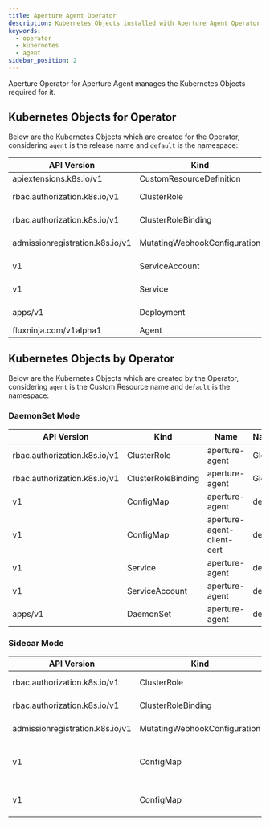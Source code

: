 ```yaml
---
title: Aperture Agent Operator
description: Kubernetes Objects installed with Aperture Agent Operator
keywords:
  - operator
  - kubernetes
  - agent
sidebar_position: 2
---
```


Aperture Operator for Aperture Agent manages the Kubernetes Objects required for
it.

## Kubernetes Objects for Operator

Below are the Kubernetes Objects which are created for the Operator, considering
`agent` is the release name and `default` is the namespace:

<!-- vale off -->

| API Version                     | Kind                         | Name                          | Namespace |
| ------------------------------- | ---------------------------- | ----------------------------- | --------- |
| apiextensions.k8s.io/v1         | CustomResourceDefinition     | agents.fluxninja.com          | Global    |
| rbac.authorization.k8s.io/v1    | ClusterRole                  | agent-aperture-agent-operator | Global    |
| rbac.authorization.k8s.io/v1    | ClusterRoleBinding           | agent-aperture-agent-operator | Global    |
| admissionregistration.k8s.io/v1 | MutatingWebhookConfiguration | aperture-agent-defaulter      | Global    |
| v1                              | ServiceAccount               | agent-aperture-agent-operator | default   |
| v1                              | Service                      | agent-aperture-agent-manager  | default   |
| apps/v1                         | Deployment                   | agent-aperture-agent-manager  | default   |
| fluxninja.com/v1alpha1          | Agent                        | agent                         | default   |

<!-- vale on -->

## Kubernetes Objects by Operator

Below are the Kubernetes Objects which are created by the Operator, considering
`agent` is the Custom Resource name and `default` is the namespace:

### DaemonSet Mode

<!-- vale off -->

| API Version                  | Kind               | Name                       | Namespace |
| ---------------------------- | ------------------ | -------------------------- | --------- |
| rbac.authorization.k8s.io/v1 | ClusterRole        | aperture-agent             | Global    |
| rbac.authorization.k8s.io/v1 | ClusterRoleBinding | aperture-agent             | Global    |
| v1                           | ConfigMap          | aperture-agent             | default   |
| v1                           | ConfigMap          | aperture-agent-client-cert | default   |
| v1                           | Service            | aperture-agent             | default   |
| v1                           | ServiceAccount     | aperture-agent             | default   |
| apps/v1                      | DaemonSet          | aperture-agent             | default   |

<!-- vale on -->

### Sidecar Mode

<!-- vale off -->

| API Version                     | Kind                         | Name                       | Namespace                      |
| ------------------------------- | ---------------------------- | -------------------------- | ------------------------------ |
| rbac.authorization.k8s.io/v1    | ClusterRole                  | aperture-agent             | Global                         |
| rbac.authorization.k8s.io/v1    | ClusterRoleBinding           | aperture-agent             | Global                         |
| admissionregistration.k8s.io/v1 | MutatingWebhookConfiguration | aperture-injector          | Global                         |
| v1                              | ConfigMap                    | aperture-agent-client-cert | All Sidecar enabled namespaces |
| v1                              | ConfigMap                    | aperture-agent             | All Sidecar enabled namespaces |

<!-- vale on -->
